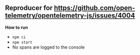 ## Reproducer for https://github.com/open-telemetry/opentelemetry-js/issues/4004

**How to run**

- `npm ci`
- `npm start`
- No spans are logged to the console